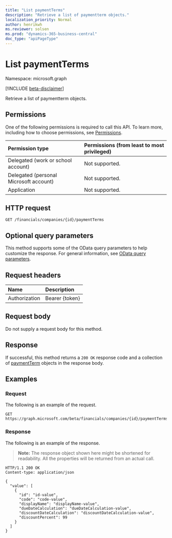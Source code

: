 ```yaml
---
title: "List paymentTerms"
description: "Retrieve a list of paymentterm objects."
localization_priority: Normal
author: henrikwh
ms.reviewer: solsen
ms.prod: "dynamics-365-business-central"
doc_type: "apiPageType"
---
```


# List paymentTerms

Namespace: microsoft.graph

[!INCLUDE [beta-disclaimer](../../includes/beta-disclaimer.md)]

Retrieve a list of paymentterm objects.

## Permissions

One of the following permissions is required to call this API. To learn more, including how to choose permissions, see [Permissions](/graph/permissions-reference).

| Permission type                        | Permissions (from least to most privileged) |
|:---------------------------------------|:--------------------------------------------|
| Delegated (work or school account)     | Not supported. |
| Delegated (personal Microsoft account) | Not supported. |
| Application                            | Not supported. |

## HTTP request

<!-- { "blockType": "ignored" } -->

```http
GET /financials/companies/{id}/paymentTerms
```

## Optional query parameters

This method supports some of the OData query parameters to help customize the response. For general information, see [OData query parameters](/graph/query-parameters).

## Request headers

| Name      |Description|
|:----------|:----------|
| Authorization | Bearer {token} |

## Request body

Do not supply a request body for this method.

## Response

If successful, this method returns a `200 OK` response code and a collection of [paymentTerm](../resources/dynamics-paymentterm.md) objects in the response body.

## Examples

### Request

The following is an example of the request.
<!-- {
  "blockType": "request",
  "name": "get_paymentterms"
}-->

```http
GET https://graph.microsoft.com/beta/financials/companies/{id}/paymentTerms
```

### Response

The following is an example of the response.

> **Note:** The response object shown here might be shortened for readability. All the properties will be returned from an actual call.

<!-- {
  "blockType": "response",
  "truncated": true,
  "@odata.type": "microsoft.graph.paymentTerm",
  "isCollection": true
} -->

```http
HTTP/1.1 200 OK
Content-type: application/json

{
  "value": [
    {
      "id": "id-value",
      "code": "code-value",
      "displayName": "displayName-value",
      "dueDateCalculation": "dueDateCalculation-value",
      "discountDateCalculation": "discountDateCalculation-value",
      "discountPercent": 99
    }
  ]
}
```

<!-- uuid: 16cd6b66-4b1a-43a1-adaf-3a886856ed98
2019-02-04 14:57:30 UTC -->
<!-- {
  "type": "#page.annotation",
  "description": "List paymentTerms",
  "keywords": "",
  "section": "documentation",
  "tocPath": ""
}-->